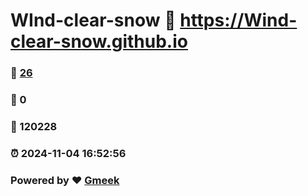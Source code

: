# WInd-clear-snow :link: https://Wind-clear-snow.github.io 
### :page_facing_up: [26](https://Wind-clear-snow.github.io/tag.html) 
### :speech_balloon: 0 
### :hibiscus: 120228 
### :alarm_clock: 2024-11-04 16:52:56 
### Powered by :heart: [Gmeek](https://github.com/Meekdai/Gmeek)
